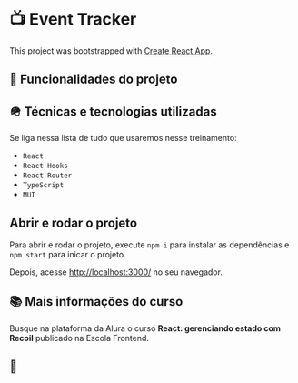 # 📺 Event Tracker 

This project was bootstrapped with [Create React App](https://github.com/facebook/create-react-app).


## 🔨 Funcionalidades do projeto

## 🪖 Técnicas e tecnologias utilizadas
Se liga nessa lista de tudo que usaremos nesse treinamento:

- `React`
- `React Hooks`
- `React Router`
- `TypeScript`
- `MUI`

## Abrir e rodar o projeto
Para abrir e rodar o projeto, execute `npm i` para instalar as dependências e `npm start` para inicar o projeto.

Depois, acesse <a href="http://localhost:3000/">http://localhost:3000/</a> no seu navegador.

## 📚 Mais informações do curso

Busque na plataforma da Alura o curso **React: gerenciando estado com Recoil** publicado na Escola Frontend.

## 🎲